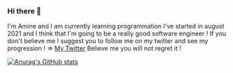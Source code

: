 ### Hi there 👋

I'm Amine and I am currently learning programmation I've started in august 2021 and I think that I'm going to be a really good software engineer ! If you don't believe me I suggest you to follow me on my twitter and see my progression ! => <a href="https://twitter.com/AmineTech21">My Twitter</a> 
Believe me you will not regret it !

[![Anurag's GitHub stats](https://github-readme-stats.vercel.app/api?username=AmineTech21)](https://github.com/anuraghazra/github-readme-stats)
